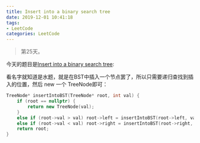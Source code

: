```yaml
---
title: Insert into a binary search tree
date: 2019-12-01 10:41:18
tags:
- LeetCode
categories: LeetCode
---
```


> 第25天。

今天的题目是[Insert into a binary search tree](https://leetcode.com/problems/insert-into-a-binary-search-tree/submissions/):

看名字就知道是水题，就是在BST中插入一个节点罢了，所以只需要递归查找到插入的位置，然后 new 一个 TreeNode即可：

```c++
TreeNode* insertIntoBST(TreeNode* root, int val) {
    if (root == nullptr) {
        return new TreeNode(val);
    }
    else if (root->val > val) root->left = insertIntoBST(root->left, val);
    else if (root->val < val) root->right = insertIntoBST(root->right, val);
    return root;
}
```